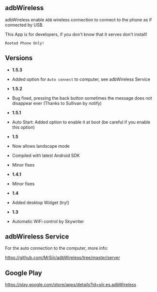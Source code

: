 adbWireless
----------
adbWireless enable `ADB` wireless connection to connect to the phone as if connected by USB.

This App is for developers, if you don't know that it serves don't install!

`Rooted Phone Only!`

Versions
----------
* **1.5.3**
 * Added option for `Auto connect` to computer, see adbWireless Service
 
* **1.5.2**
 * Bug fixed, pressing the back button sometimes the message does not disappear ever (Thanks to Sullivan by notify)

* **1.5.1**
 * Auto Start: Added option to enable it at boot (be careful if you enable this option)

* **1.5**
 * Now allows landscape mode
 * Compiled with latest Android SDK
 * Minor fixes

* **1.4.1**
 * Minor fixes

* **1.4**
 * Added desktop Widget (try!)

* **1.3**
 * Automatic WiFi control by Skywriter


adbWireless Service
----------
For the auto connection to the computer, more info:

https://github.com/MrSiir/adbWireless/tree/master/server



Google Play
----------
https://play.google.com/store/apps/details?id=siir.es.adbWireless

